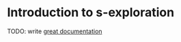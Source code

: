 # Introduction to s-exploration

TODO: write [great documentation](http://jacobian.org/writing/great-documentation/what-to-write/)
